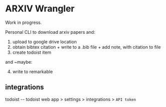 # ARXIV Wrangler

Work in progress.

Personal CLI to download arxiv papers and:
1. upload to google drive location
2. obtain bibtex citation + write to a .bib file + add note, with citation to file
3. create todoist item

and ~maybe:

4. write to remarkable


## integrations
todoist -- todoist web app > settings > integrations > `API token`
